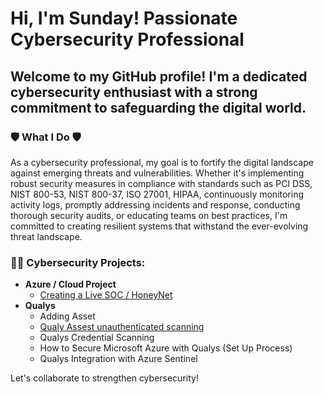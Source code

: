 # Hi, I'm Sunday! Passionate Cybersecurity Professional

## Welcome to my GitHub profile! I'm a dedicated cybersecurity enthusiast with a strong commitment to safeguarding the digital world.

### 🛡️ What I Do 🛡️

As a cybersecurity professional, my goal is to fortify the digital landscape against emerging threats and vulnerabilities. Whether it's implementing robust security measures in compliance with standards such as PCI DSS, NIST 800-53, NIST 800-37, ISO 27001, HIPAA, continuously monitoring activity logs, promptly addressing incidents and response, conducting thorough security audits, or educating teams on best practices, I'm committed to creating resilient systems that withstand the ever-evolving threat landscape.

### 👨‍💻 Cybersecurity Projects:

- **Azure / Cloud Project**
  - [Creating a Live SOC / HoneyNet](https://github.com/sunny4lab-project/Cloud-SOC-Azure-)
- **Qualys**
   - Adding Asset
   - [Qualy Assest unauthenticated scanning ](https://github.com/sunny4lab-project/Qualys-Asset-Scanning.)
   - Qualys Credential Scanning 
   - How to Secure Microsoft Azure with Qualys (Set Up Process)
   - Qualys Integration with Azure Sentinel


Let's collaborate to strengthen cybersecurity!
